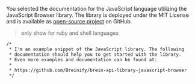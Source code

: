 >
You selected the documentation for the JavaScript language utilizing the JavaScript Browser library. 
The library is deployed under the MIT License and is available as [open-source project](https://github.com/Breinify/brein-api-library-javascript-browser) 
on GitHub.

<blockquote class="lang-specific ruby shell">
<p>only show for ruby and shell languages</p>
</blockquote>

>
```javascript--browser
/*
 * I'm an example snippet of the JavaScript library. The following
 * documentation should help you to get started with the library.
 * Even more examples and documentation can be found at:
 *
 * https://github.com/Breinify/brein-api-library-javascript-browser
 */
```